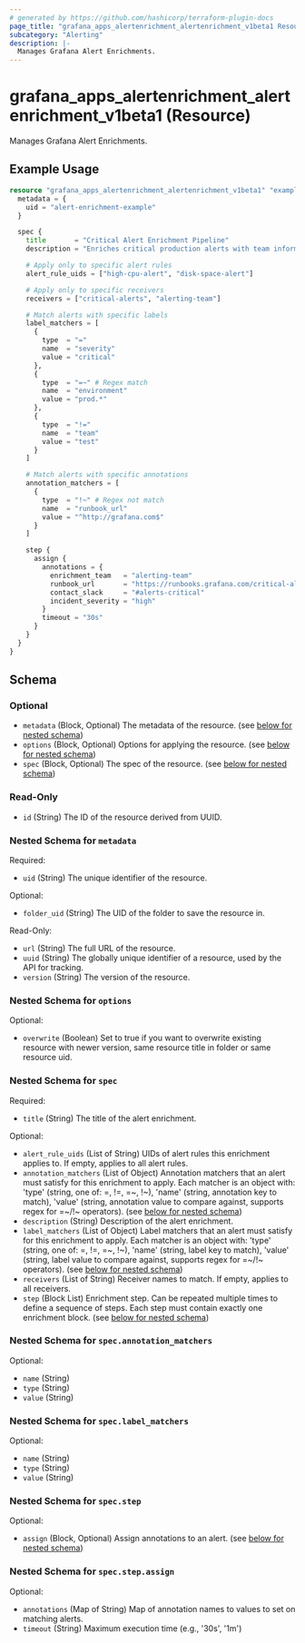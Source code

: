 ```yaml
---
# generated by https://github.com/hashicorp/terraform-plugin-docs
page_title: "grafana_apps_alertenrichment_alertenrichment_v1beta1 Resource - terraform-provider-grafana"
subcategory: "Alerting"
description: |-
  Manages Grafana Alert Enrichments.
---
```


# grafana_apps_alertenrichment_alertenrichment_v1beta1 (Resource)

Manages Grafana Alert Enrichments.

## Example Usage

```terraform
resource "grafana_apps_alertenrichment_alertenrichment_v1beta1" "example" {
  metadata = {
    uid = "alert-enrichment-example"
  }

  spec {
    title       = "Critical Alert Enrichment Pipeline"
    description = "Enriches critical production alerts with team information"

    # Apply only to specific alert rules
    alert_rule_uids = ["high-cpu-alert", "disk-space-alert"]

    # Apply only to specific receivers
    receivers = ["critical-alerts", "alerting-team"]

    # Match alerts with specific labels
    label_matchers = [
      {
        type  = "="
        name  = "severity"
        value = "critical"
      },
      {
        type  = "=~" # Regex match
        name  = "environment"
        value = "prod.*"
      },
      {
        type  = "!="
        name  = "team"
        value = "test"
      }
    ]

    # Match alerts with specific annotations
    annotation_matchers = [
      {
        type  = "!~" # Regex not match
        name  = "runbook_url"
        value = "^http://grafana.com$"
      }
    ]

    step {
      assign {
        annotations = {
          enrichment_team   = "alerting-team"
          runbook_url       = "https://runbooks.grafana.com/critical-alerts"
          contact_slack     = "#alerts-critical"
          incident_severity = "high"
        }
        timeout = "30s"
      }
    }
  }
}
```

<!-- schema generated by tfplugindocs -->
## Schema

### Optional

- `metadata` (Block, Optional) The metadata of the resource. (see [below for nested schema](#nestedblock--metadata))
- `options` (Block, Optional) Options for applying the resource. (see [below for nested schema](#nestedblock--options))
- `spec` (Block, Optional) The spec of the resource. (see [below for nested schema](#nestedblock--spec))

### Read-Only

- `id` (String) The ID of the resource derived from UUID.

<a id="nestedblock--metadata"></a>
### Nested Schema for `metadata`

Required:

- `uid` (String) The unique identifier of the resource.

Optional:

- `folder_uid` (String) The UID of the folder to save the resource in.

Read-Only:

- `url` (String) The full URL of the resource.
- `uuid` (String) The globally unique identifier of a resource, used by the API for tracking.
- `version` (String) The version of the resource.


<a id="nestedblock--options"></a>
### Nested Schema for `options`

Optional:

- `overwrite` (Boolean) Set to true if you want to overwrite existing resource with newer version, same resource title in folder or same resource uid.


<a id="nestedblock--spec"></a>
### Nested Schema for `spec`

Required:

- `title` (String) The title of the alert enrichment.

Optional:

- `alert_rule_uids` (List of String) UIDs of alert rules this enrichment applies to. If empty, applies to all alert rules.
- `annotation_matchers` (List of Object) Annotation matchers that an alert must satisfy for this enrichment to apply. Each matcher is an object with: 'type' (string, one of: =, !=, =~, !~), 'name' (string, annotation key to match), 'value' (string, annotation value to compare against, supports regex for =~/!~ operators). (see [below for nested schema](#nestedatt--spec--annotation_matchers))
- `description` (String) Description of the alert enrichment.
- `label_matchers` (List of Object) Label matchers that an alert must satisfy for this enrichment to apply. Each matcher is an object with: 'type' (string, one of: =, !=, =~, !~), 'name' (string, label key to match), 'value' (string, label value to compare against, supports regex for =~/!~ operators). (see [below for nested schema](#nestedatt--spec--label_matchers))
- `receivers` (List of String) Receiver names to match. If empty, applies to all receivers.
- `step` (Block List) Enrichment step. Can be repeated multiple times to define a sequence of steps. Each step must contain exactly one enrichment block. (see [below for nested schema](#nestedblock--spec--step))

<a id="nestedatt--spec--annotation_matchers"></a>
### Nested Schema for `spec.annotation_matchers`

Optional:

- `name` (String)
- `type` (String)
- `value` (String)


<a id="nestedatt--spec--label_matchers"></a>
### Nested Schema for `spec.label_matchers`

Optional:

- `name` (String)
- `type` (String)
- `value` (String)


<a id="nestedblock--spec--step"></a>
### Nested Schema for `spec.step`

Optional:

- `assign` (Block, Optional) Assign annotations to an alert. (see [below for nested schema](#nestedblock--spec--step--assign))

<a id="nestedblock--spec--step--assign"></a>
### Nested Schema for `spec.step.assign`

Optional:

- `annotations` (Map of String) Map of annotation names to values to set on matching alerts.
- `timeout` (String) Maximum execution time (e.g., '30s', '1m')
